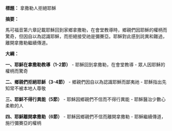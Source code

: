 **標題：** 拿撒勒人拒絕耶穌

**摘要：**

馬可福音第六章記載耶穌回到家鄉拿撒勒，在會堂教導時，鄉親們因耶穌的權柄而驚奇，但因自以為認識耶穌，而拒絕接受祂是彌賽亞。耶穌對此感到詫異和難過，離開拿撒勒繼續傳道。

**大綱：**

**一、耶穌在拿撒勒教導（1-2節）**
    - 耶穌回到拿撒勒，在會堂教導
    - 眾人因耶穌的權柄而驚奇

**二、鄉親們拒絕耶穌（3-4節）**
    - 鄉親們因自以為認識耶穌而鄙夷祂
    - 耶穌指出先知常不被本地人尊敬

**三、耶穌不得行異能（5節）**
    - 耶穌因鄉親們不信而不得行異能
    - 耶穌醫治少數心柔軟的人

**四、耶穌離開拿撒勒（6節）**
    - 耶穌因鄉親們不信而離開拿撒勒
    - 耶穌繼續傳道，施行彌賽亞的權柄